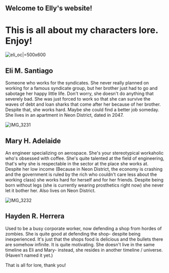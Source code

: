 ## **Welcome to Elly's website!**

# This is all about my characters lore. Enjoy!

![eli_oc](https://user-images.githubusercontent.com/102712746/167818002-a5ace9d3-6ff7-4045-ac45-a65fc9474882.png)|=500x600
## Eli M. Santiago
Someone who works for the syndicates. She never really planned on working for a famous syndicate group, but her brother just had to go and sabotage her happy little life. Don't worry, she doesn't do anything that severely bad. She was just forced to work so that she can survive the waves of debt and loan sharks that come after her because of her brother. Despite that, she works hard. Maybe she could find a better job someday. She lives in an apartment in Neon District, dated in 2047. 

![IMG_3231](https://user-images.githubusercontent.com/102712746/167818109-e22dd675-7e6a-48ac-b1f0-f395a288d849.JPG)
## Mary H. Adelaide
An engineer specializing on aerospace. She's your stereotypical workaholic who's obsessed with coffee. She's quite talented at the field of engineering, that's why she is respectable in the sector at the place she works at. Despite her low income (Because in Neon District, the economy is crashing and the government is ruled by the rich who couldn't care less about the working class) she works hard for herself and for her friends. Despite being born without legs (she is currently wearing prosthetics right now) she never let it bother her. Also lives on Neon District. 

![IMG_3232](https://user-images.githubusercontent.com/102712746/167818160-048d8bee-44e3-4188-b96f-9e7b648668c6.JPG)
## Hayden R. Herrera
Used to be a busy corporate worker, now defending a shop from hordes of zombies. She is quite good at defending the shop- despite being inexperienced. It's just that the shops food is delicious and the bullets there are somehow infinite. It is quite motivating. She doesn't live in the same timeline as Eli and Mary- instead, she resides in another timeline / universe. (Haven't named it yet.)

That is all for lore, thank you!
